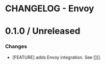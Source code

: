 # CHANGELOG - Envoy

0.1.0 / Unreleased
==================

### Changes

* [FEATURE] adds Envoy integration. See [][].

<!--- The following link definition list is generated by PimpMyChangelog --->
